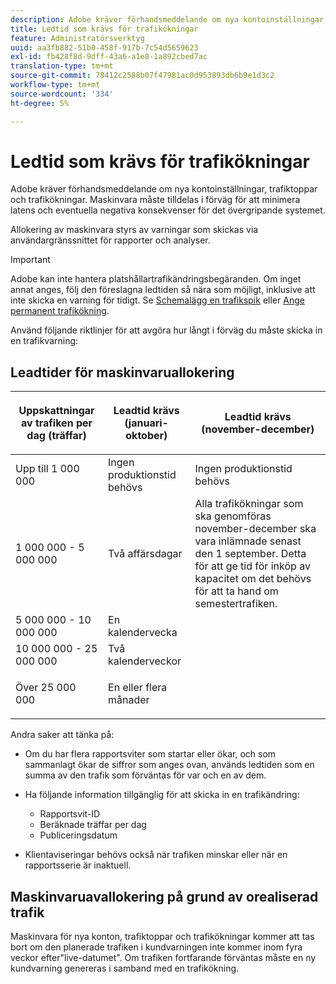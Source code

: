 ```yaml
---
description: Adobe kräver förhandsmeddelande om nya kontoinställningar, trafiktoppar och trafikökningar. Maskinvara måste tilldelas i förväg för att minimera latens och eventuella negativa konsekvenser för det övergripande systemet.
title: Ledtid som krävs för trafikökningar
feature: Administratörsverktyg
uuid: aa3fb882-51b0-458f-917b-7c54d5659623
exl-id: fb428f8d-9dff-43a6-a1e8-1a892cbed7ac
translation-type: tm+mt
source-git-commit: 78412c2588b07f47981ac0d953893db6b9e1d3c2
workflow-type: tm+mt
source-wordcount: '334'
ht-degree: 5%

---
```


# Ledtid som krävs för trafikökningar

Adobe kräver förhandsmeddelande om nya kontoinställningar, trafiktoppar och trafikökningar. Maskinvara måste tilldelas i förväg för att minimera latens och eventuella negativa konsekvenser för det övergripande systemet.

Allokering av maskinvara styrs av varningar som skickas via användargränssnittet för rapporter och analyser.

>[!IMPORTANT]
>
>Adobe kan inte hantera platshållartrafikändringsbegäranden. Om inget annat anges, följ den föreslagna ledtiden så nära som möjligt, inklusive att inte skicka en varning för tidigt. Se [Schemalägg en trafikspik](/help/admin/c-traffic-management/t-traffic-schedule-spike.md) eller [Ange permanent trafikökning](/help/admin/c-traffic-management/t-traffic-permanent.md).

Använd följande riktlinjer för att avgöra hur långt i förväg du måste skicka in en trafikvarning:

## Leadtider för maskinvaruallokering

<table id="table_A67CC3B164F740088797BD8913244E47">
 <thead>
  <tr>
   <th colname="col1" class="entry"> Uppskattningar av trafiken per dag (träffar) </th>
   <th colname="col2" class="entry"> <p>Leadtid krävs (januari-oktober) </p> </th>
   <th colname="col3" class="entry"> <p>Leadtid krävs (november-december) </p> </th>
  </tr>
 </thead>
 <tbody>
  <tr>
   <td colname="col1"> Upp till 1 000 000 </td>
   <td colname="col2"> Ingen produktionstid behövs </td>
   <td colname="col3"> Ingen produktionstid behövs </td>
  </tr>
  <tr>
   <td colname="col1"> 1 000 000 - 5 000 000 </td>
   <td colname="col2"> Två affärsdagar </td>
   <td colname="col3" morerows="3"> Alla trafikökningar som ska genomföras november-december ska vara inlämnade senast den 1 september. Detta för att ge tid för inköp av kapacitet om det behövs för att ta hand om semestertrafiken. </td>
  </tr>
  <tr>
   <td colname="col1"> 5 000 000 - 10 000 000 </td>
   <td colname="col2"> En kalendervecka </td>
  </tr>
  <tr>
   <td colname="col1"> 10 000 000 - 25 000 000 </td>
   <td colname="col2"> Två kalenderveckor </td>
  </tr>
  <tr>
   <td colname="col1"> <p>Över 25 000 000 </p> </td>
   <td colname="col2"> En eller flera månader </td>
  </tr>
 </tbody>
</table>

Andra saker att tänka på:

* Om du har flera rapportsviter som startar eller ökar, och som sammanlagt ökar de siffror som anges ovan, används ledtiden som en summa av den trafik som förväntas för var och en av dem.
* Ha följande information tillgänglig för att skicka in en trafikändring:

   * Rapportsvit-ID
   * Beräknade träffar per dag
   * Publiceringsdatum

* Klientaviseringar behövs också när trafiken minskar eller när en rapportsserie är inaktuell.

## Maskinvaruavallokering på grund av orealiserad trafik

Maskinvara för nya konton, trafiktoppar och trafikökningar kommer att tas bort om den planerade trafiken i kundvarningen inte kommer inom fyra veckor efter&quot;live-datumet&quot;. Om trafiken fortfarande förväntas måste en ny kundvarning genereras i samband med en trafikökning.

